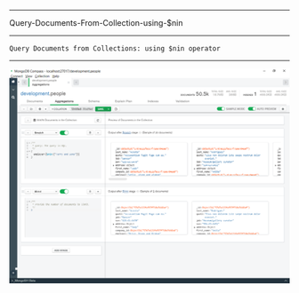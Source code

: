 --------------------------------------------------------------------------------
Query-Documents-From-Collection-using-$nin

--------------------------------------------------------------------------------
    Query Documents from Collections: using $nin operator

--------------------------------------------------------------------------------

![!](../../../Assets/MongoDB/Query-Documents-From-Collection-using-%24nin-operator.png)